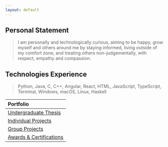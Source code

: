 ```yaml
---
layout: default
---
```


<!-- [Link to another page](./another-page.html). -->


## Personal Statement

> I am personally and technologically curious, aiming to be happy, grow myself and
others around me by staying informed, living outside of my comfort zone, and treating
others non-judgementally, with respect, empathy and compassion.

## Technologies Experience

> Python, Java, C, C++, Angular, React, HTML, JavaScript, TypeScript, Terminal, Windows, macOS, Linux, Haskell 

| Portfolio                                                   |
|:------------------------------------------------------------|
| [Undergraduate Thesis](./undergraduate-thesis.html)         |
| [Individual Projects](./individual-projects.html)           | 
| [Group Projects](./group-projects.html)                     | 
| [Awards & Certifications](./awards-and-certifications.md)   |

